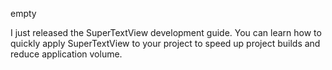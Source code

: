 empty

I just released the SuperTextView development guide. You can learn how to quickly apply SuperTextView to your project to speed up project builds and reduce application volume.

